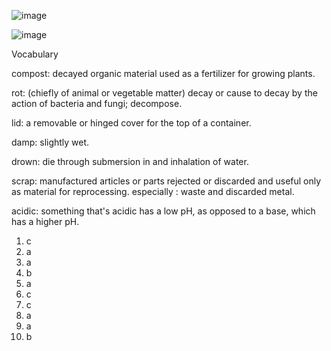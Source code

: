 ![image](https://github.com/jeuneseven/ReadingNotes/assets/8426758/e0628b3e-00d2-424f-8633-fefa03da6983)

![image](https://github.com/jeuneseven/ReadingNotes/assets/8426758/807c84da-b394-4c74-99e2-89e1eea3f0d7)

Vocabulary

compost: decayed organic material used as a fertilizer for growing plants.

rot: (chiefly of animal or vegetable matter) decay or cause to decay by the action of bacteria and fungi; decompose.

lid: a removable or hinged cover for the top of a container.

damp: slightly wet.

drown: die through submersion in and inhalation of water.

scrap: manufactured articles or parts rejected or discarded and useful only as material for reprocessing. especially : waste and discarded metal. 

acidic: something that's acidic has a low pH, as opposed to a base, which has a higher pH.

1. c
2. a
3. a
4. b
5. a
6. c
7. c
8. a
9. a
10. b
